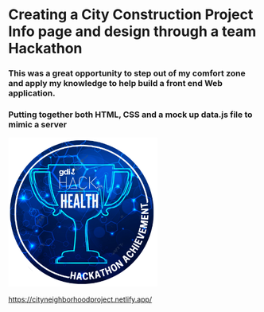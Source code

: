 # Creating a City Construction Project Info page and design through a team Hackathon

### This was a great opportunity to step out of my comfort zone and apply my knowledge to help build a front end Web application.
### Putting together both HTML, CSS and a mock up data.js file to mimic a server


<img src="Hack Achievement.png" width="300px" />


https://cityneighborhoodproject.netlify.app/
